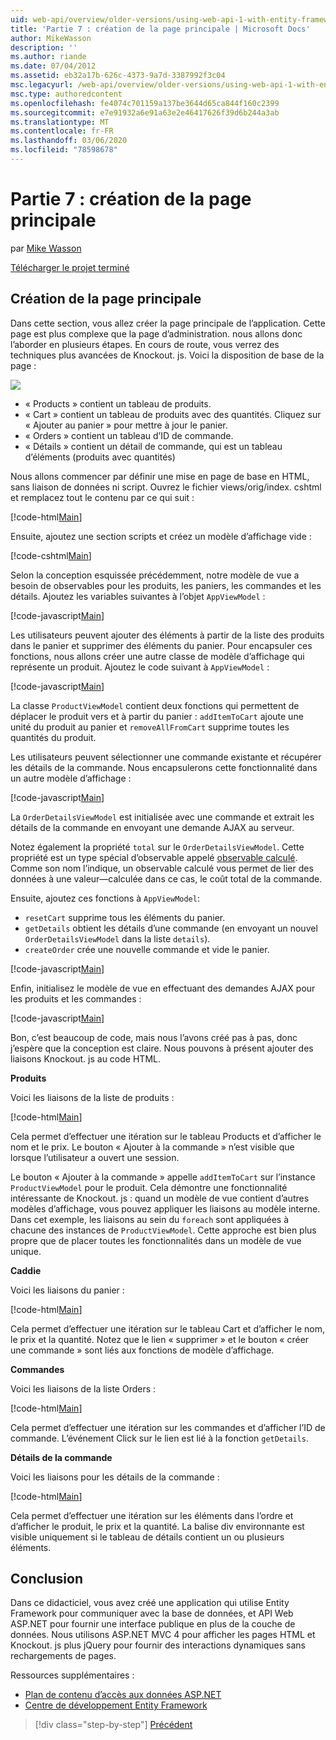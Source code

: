 ```yaml
---
uid: web-api/overview/older-versions/using-web-api-1-with-entity-framework-5/using-web-api-with-entity-framework-part-7
title: 'Partie 7 : création de la page principale | Microsoft Docs'
author: MikeWasson
description: ''
ms.author: riande
ms.date: 07/04/2012
ms.assetid: eb32a17b-626c-4373-9a7d-3387992f3c04
msc.legacyurl: /web-api/overview/older-versions/using-web-api-1-with-entity-framework-5/using-web-api-with-entity-framework-part-7
msc.type: authoredcontent
ms.openlocfilehash: fe4074c701159a137be3644d65ca844f160c2399
ms.sourcegitcommit: e7e91932a6e91a63e2e46417626f39d6b244a3ab
ms.translationtype: MT
ms.contentlocale: fr-FR
ms.lasthandoff: 03/06/2020
ms.locfileid: "78598678"
---
```

# <a name="part-7-creating-the-main-page"></a>Partie 7 : création de la page principale

par [Mike Wasson](https://github.com/MikeWasson)

[Télécharger le projet terminé](https://code.msdn.microsoft.com/ASP-NET-Web-API-with-afa30545)

## <a name="creating-the-main-page"></a>Création de la page principale

Dans cette section, vous allez créer la page principale de l’application. Cette page est plus complexe que la page d’administration. nous allons donc l’aborder en plusieurs étapes. En cours de route, vous verrez des techniques plus avancées de Knockout. js. Voici la disposition de base de la page :

![](using-web-api-with-entity-framework-part-7/_static/image1.png)

- « Products » contient un tableau de produits.
- « Cart » contient un tableau de produits avec des quantités. Cliquez sur « Ajouter au panier » pour mettre à jour le panier.
- « Orders » contient un tableau d’ID de commande.
- « Détails » contient un détail de commande, qui est un tableau d’éléments (produits avec quantités)

Nous allons commencer par définir une mise en page de base en HTML, sans liaison de données ni script. Ouvrez le fichier views/orig/index. cshtml et remplacez tout le contenu par ce qui suit :

[!code-html[Main](using-web-api-with-entity-framework-part-7/samples/sample1.html)]

Ensuite, ajoutez une section scripts et créez un modèle d’affichage vide :

[!code-cshtml[Main](using-web-api-with-entity-framework-part-7/samples/sample2.cshtml)]

Selon la conception esquissée précédemment, notre modèle de vue a besoin de observables pour les produits, les paniers, les commandes et les détails. Ajoutez les variables suivantes à l’objet `AppViewModel` :

[!code-javascript[Main](using-web-api-with-entity-framework-part-7/samples/sample3.js)]

Les utilisateurs peuvent ajouter des éléments à partir de la liste des produits dans le panier et supprimer des éléments du panier. Pour encapsuler ces fonctions, nous allons créer une autre classe de modèle d’affichage qui représente un produit. Ajoutez le code suivant à `AppViewModel` :

[!code-javascript[Main](using-web-api-with-entity-framework-part-7/samples/sample4.js?highlight=4)]

La classe `ProductViewModel` contient deux fonctions qui permettent de déplacer le produit vers et à partir du panier : `addItemToCart` ajoute une unité du produit au panier et `removeAllFromCart` supprime toutes les quantités du produit.

Les utilisateurs peuvent sélectionner une commande existante et récupérer les détails de la commande. Nous encapsulerons cette fonctionnalité dans un autre modèle d’affichage :

[!code-javascript[Main](using-web-api-with-entity-framework-part-7/samples/sample5.js?highlight=4)]

La `OrderDetailsViewModel` est initialisée avec une commande et extrait les détails de la commande en envoyant une demande AJAX au serveur.

Notez également la propriété `total` sur le `OrderDetailsViewModel`. Cette propriété est un type spécial d’observable appelé [observable calculé](http://knockoutjs.com/documentation/computedObservables.html). Comme son nom l’indique, un observable calculé vous permet de lier des données à une valeur&#8212;calculée dans ce cas, le coût total de la commande.

Ensuite, ajoutez ces fonctions à `AppViewModel`:

- `resetCart` supprime tous les éléments du panier.
- `getDetails` obtient les détails d’une commande (en envoyant un nouvel `OrderDetailsViewModel` dans la liste `details`).
- `createOrder` crée une nouvelle commande et vide le panier.

[!code-javascript[Main](using-web-api-with-entity-framework-part-7/samples/sample6.js?highlight=4)]

Enfin, initialisez le modèle de vue en effectuant des demandes AJAX pour les produits et les commandes :

[!code-javascript[Main](using-web-api-with-entity-framework-part-7/samples/sample7.js)]

Bon, c’est beaucoup de code, mais nous l’avons créé pas à pas, donc j’espère que la conception est claire. Nous pouvons à présent ajouter des liaisons Knockout. js au code HTML.

**Produits**

Voici les liaisons de la liste de produits :

[!code-html[Main](using-web-api-with-entity-framework-part-7/samples/sample8.html)]

Cela permet d’effectuer une itération sur le tableau Products et d’afficher le nom et le prix. Le bouton « Ajouter à la commande » n’est visible que lorsque l’utilisateur a ouvert une session.

Le bouton « Ajouter à la commande » appelle `addItemToCart` sur l’instance `ProductViewModel` pour le produit. Cela démontre une fonctionnalité intéressante de Knockout. js : quand un modèle de vue contient d’autres modèles d’affichage, vous pouvez appliquer les liaisons au modèle interne. Dans cet exemple, les liaisons au sein du `foreach` sont appliquées à chacune des instances de `ProductViewModel`. Cette approche est bien plus propre que de placer toutes les fonctionnalités dans un modèle de vue unique.

**Caddie**

Voici les liaisons du panier :

[!code-html[Main](using-web-api-with-entity-framework-part-7/samples/sample9.html)]

Cela permet d’effectuer une itération sur le tableau Cart et d’afficher le nom, le prix et la quantité. Notez que le lien « supprimer » et le bouton « créer une commande » sont liés aux fonctions de modèle d’affichage.

**Commandes**

Voici les liaisons de la liste Orders :

[!code-html[Main](using-web-api-with-entity-framework-part-7/samples/sample10.html)]

Cela permet d’effectuer une itération sur les commandes et d’afficher l’ID de commande. L’événement Click sur le lien est lié à la fonction `getDetails`.

**Détails de la commande**

Voici les liaisons pour les détails de la commande :

[!code-html[Main](using-web-api-with-entity-framework-part-7/samples/sample11.html)]

Cela permet d’effectuer une itération sur les éléments dans l’ordre et d’afficher le produit, le prix et la quantité. La balise div environnante est visible uniquement si le tableau de détails contient un ou plusieurs éléments.

## <a name="conclusion"></a>Conclusion

Dans ce didacticiel, vous avez créé une application qui utilise Entity Framework pour communiquer avec la base de données, et API Web ASP.NET pour fournir une interface publique en plus de la couche de données. Nous utilisons ASP.NET MVC 4 pour afficher les pages HTML et Knockout. js plus jQuery pour fournir des interactions dynamiques sans rechargements de pages.

Ressources supplémentaires :

- [Plan de contenu d’accès aux données ASP.NET](https://msdn.microsoft.com/library/6759sth4.aspx)
- [Centre de développement Entity Framework](https://msdn.microsoft.com/data/ef)

> [!div class="step-by-step"]
> [Précédent](using-web-api-with-entity-framework-part-6.md)
